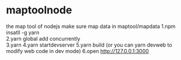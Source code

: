 # maptoolnode
the map tool of nodejs
make sure map data in maptool/mapdata
1.npm insatll -g yarn  
2.yarn global add concurrently  
3.yarn
4.yarn startdevserver
5.yarn build (or you can yarn devweb to modify web code in dev mode)
6.open http://127.0.0.1:3000
